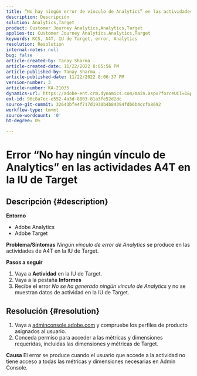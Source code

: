 ```yaml
---
title: “No hay ningún error de vínculo de Analytics” en las actividades de A4T en la IU de Target
description: Descripción
solution: Analytics,Target
product: Customer Journey Analytics,Analytics,Target
applies-to: Customer Journey Analytics,Analytics,Target
keywords: KCS, A4T, IU de Target, error, Analytics
resolution: Resolution
internal-notes: null
bug: false
article-created-by: Tanay Sharma .
article-created-date: 11/22/2022 8:05:56 PM
article-published-by: Tanay Sharma .
article-published-date: 11/22/2022 8:06:37 PM
version-number: 3
article-number: KA-21035
dynamics-url: https://adobe-ent.crm.dynamics.com/main.aspx?forceUCI=1&pagetype=entityrecord&etn=knowledgearticle&id=d5858012-a16a-ed11-9561-6045bd006a22
exl-id: 96c8a7ec-e552-4a3d-8803-81a3fe52d2dc
source-git-commit: 32643bfe4f717d1930b4b84394fdb6b4ccfa8692
workflow-type: tm+mt
source-wordcount: '0'
ht-degree: 0%

---
```


# Error “No hay ningún vínculo de Analytics” en las actividades A4T en la IU de Target

## Descripción {#description}

<b>Entorno</b>
- Adobe Analytics
- Adobe Target



<b>Problema/Síntomas</b> *Ningún vínculo de error de Analytics* se produce en las actividades de A4T en la IU de Target.



<b>Pasos a seguir</b>

1. Vaya a <b>Actividad</b> en la IU de Target.
2. Vaya a la pestaña <b>Informes</b>
3. Recibe el error *No se ha generado ningún vínculo de Analytics* y no se muestran datos de actividad en la IU de Target.



## Resolución {#resolution}


1. Vaya a [adminconsole.adobe.com](https://adminconsole.adobe.com/) y compruebe los perfiles de producto asignados al usuario.
2. Conceda permiso para acceder a las métricas y dimensiones requeridas, incluidas las dimensiones y métricas de Target.



<b>Causa</b>
El error se produce cuando el usuario que accede a la actividad no tiene acceso a todas las métricas y dimensiones necesarias en Admin Console.
